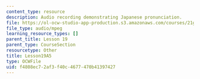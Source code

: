 ```yaml
---
content_type: resource
description: Audio recording demonstrating Japanese pronunciation.
file: https://ol-ocw-studio-app-production.s3.amazonaws.com/courses/21g-504-japanese-iv-spring-2009/f4808ec72af3f40c4677470b41397427_Lesson19A5.mp3
file_type: audio/mpeg
learning_resource_types: []
parent_title: Lesson 19
parent_type: CourseSection
resourcetype: Other
title: Lesson19A5
type: OCWFile
uid: f4808ec7-2af3-f40c-4677-470b41397427
---
```

